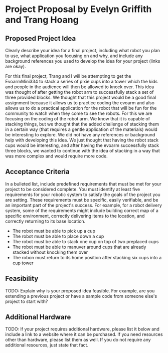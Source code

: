 # Project Proposal by Evelyn Griffith and Trang Hoang

## Proposed Project Idea

Clearly describe your idea for a final project, including what robot you plan to use, what application you focusing on and why, and include any background references you used to develop the idea for your project (links are okay).

For this final project, Trang and I will be attempting to get the EvoarmMini334 to stack a series of pixie cups into a tower which the kids and people in the audience will then be allowed to knock over. This idea was thought of after getting the robot arm to successfully stack a set of three provided blocks. We thought that this project would be a good final assignment because it allows us to practice coding the evoarm and also allows us to do a practical application for the robot that will be fun for the community to watch when they come to see the robots. For this we are focusing on the coding of the robot arm. We know that it is capable of stacking things, but we thought that the added challenge of stacking them in a certain way (that requires a gentle application of the materials) would be interesting to explore. We did not have any references or background help with developing this idea. We just thought that having the robot stack cups would be interesting, and after having the evoarm successfully stack three blocks, we wanted to continue with the idea of stacking in a way that was more complex and would require more code.

## Acceptance Criteria

In a bulleted list, include predefined requirements that must be met for your project to be considered complete. You must identify at least five requirements for your robotic system to satisfy the goals of the project you are setting. These requirements must be specific, easily verifiable, and be an important part of the project's success. For example, for a robot delivery system, some of the requirements might include building correct map of a specific environment, correctly delivering items to the location, and correctly returning to its base location.

- The robot must be able to pick up a cup
- The robot must be able to place down a cup
- The robot must be able to stack one cup on top of two preplaced cups
- The robot must be able to manuver around cups that are already stacked without knocking them over
- The robon must return to its home position after stacking six cups into a cup tower

## Feasibility

TODO: Explain why is your proposed idea feasible. For example, are you extending a previous project or have a sample code from someone else's project to start with?

## Additional Hardware

TODO: If your project requires additional hardware, please list it below and include a link to a website where it can be purchased. If you need resources other than hardware, please list them as well. If you do not require any additional resources, just state that fact.